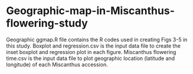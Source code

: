 # Geographic-map-in-Miscanthus-flowering-study
Geographic ggmap.R file contains the R codes used in creating Figs 3-5 in this study.
Boxplot and regression.csv is the input data file to create the inset boxplot and regression plot in each figure.
Miscanthus flowering time.csv is the input data file to plot geographic location (latitude and longitude) of each Miscanthus accession.
